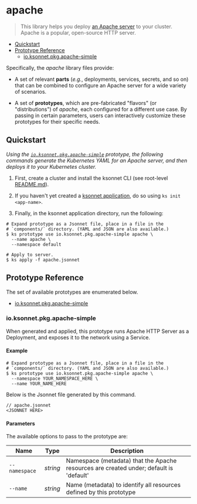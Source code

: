 # apache

> This library helps you deploy [an Apache server](https://httpd.apache.org/) to your cluster.
Apache is a popular, open-source HTTP server.


* [Quickstart](#quickstart)
* [Prototype Reference](#prototype-reference)
  * [io.ksonnet.pkg.apache-simple](#io.ksonnet.pkg.apache-simple)

Specifically, the *apache* library files provide:
* A set of relevant **parts** (_e.g._, deployments, services, secrets, and so on) that can be combined to configure an Apache server for a wide variety of scenarios.

* A set of **prototypes**, which are pre-fabricated "flavors" (or "distributions") of *apache*, each configured for a different use case. By passing in certain parameters, users can interactively customize these prototypes for their specific needs.

## Quickstart

*Using the [`io.ksonnet.pkg.apache-simple`](io.ksonnet.pkg.apache-simple) prototype, the following commands generate the Kubernetes YAML for an Apache server, and then deploys it to your Kubernetes cluster.*

1. First, create a cluster and install the ksonnet CLI (see root-level [README.md](rootReadme)).

2. If you haven't yet created a [ksonnet application](linkToSomewhere), do so using `ks init <app-name>`.

3. Finally, in the ksonnet application directory, run the following:

```shell
# Expand prototype as a Jsonnet file, place in a file in the
# `components/` directory. (YAML and JSON are also available.)
$ ks prototype use io.ksonnet.pkg.apache-simple apache \
  --name apache \
  --namespace default

# Apply to server.
$ ks apply -f apache.jsonnet
```

## Prototype Reference

The set of available prototypes are enumerated below.

  * [io.ksonnet.pkg.apache-simple](#io.ksonnet.pkg.apache-simple)

### io.ksonnet.pkg.apache-simple

When generated and applied, this prototype runs Apache HTTP Server as a Deployment, and exposes it to the network using a Service.

#### Example

```shell
# Expand prototype as a Jsonnet file, place in a file in the
# `components/` directory. (YAML and JSON are also available.)
$ ks prototype use io.ksonnet.pkg.apache-simple apache \
  --namespace YOUR_NAMESPACE_HERE \
  --name YOUR_NAME_HERE
```

Below is the Jsonnet file generated by this command.

```
// apache.jsonnet
<JSONNET HERE>
```

#### Parameters

The available options to pass to the prototype are:

| Name | Type | Description|
| --- | --- | --- |
| `--namespace` | *string* | Namespace (metadata) that the Apache resources are created under; default is 'default' |
| `--name` | *string* | Name (metadata) to identify all resources defined by this prototype |


[rootReadme]: https://github.com/ksonnet/mixins
